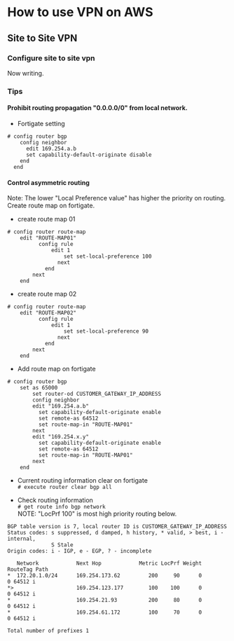 # How to use VPN on AWS

## Site to Site VPN

### Configure site to site vpn

Now writing.

### Tips

#### Prohibit routing propagation "0.0.0.0/0" from local network.  

- Fortigate setting

```
# config router bgp
    config neighbor
      edit 169.254.a.b
      set capability-default-originate disable
    end
  end
```

#### Control asymmetric routing

Note: The lower "Local Preference value" has higher the priority on routing.
Create route map on fortigate.

- create route map 01

```
# config router route-map
    edit "ROUTE-MAP01"
		  config rule
			  edit 1
				  set set-local-preference 100
				next
			end
		next
	end
```

- create route map 02

```
# config router route-map
    edit "ROUTE-MAP02"
		  config rule
			  edit 1
				  set set-local-preference 90
				next
			end
		next
	end
```

- Add route map on fortigate

```
# config router bgp
    set as 65000
		set router-od CUSTOMER_GATEWAY_IP_ADDRESS
		config neighbor
		edit "169.254.a.b"
		  set capability-default-originate enable
		  set remote-as 64512 
		  set route-map-in "ROUTE-MAP01"
		next
		edit "169.254.x.y"
		  set capability-default-originate enable
		  set remote-as 64512 
		  set route-map-in "ROUTE-MAP01"
		next
	end		
```

- Current routing information clear on fortigate  
  `# execute router clear bgp all`

- Check routing information  
  `# get route info bgp network`  
NOTE: "LocPrf 100" is most high priority routing below.

```
BGP table version is 7, local router ID is CUSTOMER_GATEWAY_IP_ADDRESS
Status codes: s suppressed, d damped, h history, * valid, > best, i - internal,
              S Stale
Origin codes: i - IGP, e - EGP, ? - incomplete

   Network            Next Hop            Metric LocPrf Weight RouteTag Path
*  172.20.1.0/24      169.254.173.62         200     90      0        0 64512 i
*>                    169.254.123.177        100    100      0        0 64512 i
*                     169.254.21.93          200     80      0        0 64512 i
*                     169.254.61.172         100     70      0        0 64512 i

Total number of prefixes 1
```
